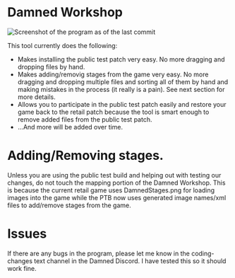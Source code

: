# Damned Workshop

![Screenshot of the program as of the last commit](https://github.com/Sweats/Damned-Workshop/blob/master/DamnedWorkshopPicture.png)

This tool currently does the following:

* Makes installing the public test patch very easy. No more dragging and dropping files by hand. 
* Makes adding/removig stages from the game very easy. No more dragging and dropping multiple files and sorting all of them by hand and making mistakes in the process (it really is a pain). See next section for more details.
* Allows you to participate in the public test patch easily and restore your game back to the retail patch because the tool is smart enough to remove added files from the public test patch.
* ...And more will be added over time. 


# Adding/Removing stages.

Unless you are using the public test build and helping out with testing our changes, do not touch the mapping portion of the Damned Workshop. This is because the current retail game uses DamnedStages.png for loading images into the game while the PTB now uses generated image names/xml files to add/remove stages from the game.

# Issues

If there are any bugs in the program, please let me know in the coding-changes text channel in the Damned Discord. I have tested this so it should work fine.


